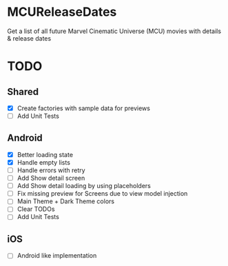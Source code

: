 # MCUReleaseDates
Get a list of all future Marvel Cinematic Universe (MCU) movies with details &amp; release dates

# TODO

## Shared

- [x] Create factories with sample data for previews
- [ ] Add Unit Tests

## Android

- [x] Better loading state
- [x] Handle empty lists
- [ ] Handle errors with retry
- [ ] Add Show detail screen
- [ ] Add Show detail loading by using placeholders
- [ ] Fix missing preview for Screens due to view model injection
- [ ] Main Theme + Dark Theme colors
- [ ] Clear TODOs
- [ ] Add Unit Tests

## iOS

- [ ] Android like implementation 